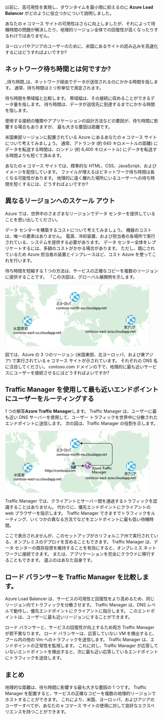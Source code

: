 以前に、高可用性を実現し、ダウンタイムを最小限に抑えるのに **Azure Load Balancer** がどのように役立つかについて説明しました。

あなたの e コマース サイトの可用性はさらに向上しましたが、それによって待機時間の問題が解決したり、地理的リージョン全体での回復性が高くなったりするわけではありません。

ヨーロッパやアジアのユーザーのために、米国にあるサイトの読み込みを高速化するにはどうすればよいですか?

## <a name="what-is-network-latency"></a>ネットワーク待ち時間とは何ですか?

_待ち時間_は、ネットワーク経由でデータが送信されるのにかかる時間を指します。 通常、待ち時間はミリ秒単位で測定されます。

待ち時間を帯域幅と比較します。 帯域幅は、その接続に収めることができるデータ量を指します。 待ち時間は、データが送信先に到達するまでにかかる時間を指します。

使用する接続の種類やアプリケーションの設計方法などの要因が、待ち時間に影響する場合もありますが、 最も大きな要因は距離です。

米国東部リージョンに配置されている Azure にあるあなたの e コマース サイトについて考えてみましょう。 通常、アトランタ (約 640 キロメートルの距離) にデータを転送する時間は、ロンドン (約 6,400 キロメートル) にデータを転送する時間よりも短くて済みます。

あなたの e コマース サイトでは、標準的な HTML、CSS、JavaScript、およびイメージを配信しています。 ファイルが増えるほどネットワーク待ち時間は長くなる可能性があります。 地理的に遠く離れた場所にいるユーザーへの待ち時間を短くするには、どうすればよいですか?

## <a name="scale-out-to-different-regions"></a>異なるリージョンへのスケール アウト

Azure では、世界中のさまざまなリージョンでデータ センターを提供していることを思い出してください。

データ センターを構築するコストについて考えてみましょう。 機器のコストは、唯一の要素はありません。 電源、冷却装置、および担当者の各場所で実行されている、システムを提供する必要があります。 データ センター全体をレプリケートするには、多額のコストがかかる場合があります。 ただし、既にされているため Azure 担当者の装置とインプレースほど、コスト Azure を使ってこれを行います。

待ち時間を短縮する 1 つの方法は、サービスの正確なコピーを複数のリージョンに提供することです。 「この次図は、グローバル展開例を示します。

![強調表示されている 3 つの Azure データ センターの世界地図を示す図。 各データ センターは、一意のドメイン名でラベル付けされます。](../media/4-global-deployment.png)

図では、Azure の 3 つのリージョン (米国東部、北ヨーロッパ、および東アジア) で実行されている e コマース サイトが示されています。 それぞれの DNS 名に注目してください。 contoso.com ドメインの下で、地理的に最も近いサービスにユーザーを接続させるにはどうすればよいですか?

## <a name="use-traffic-manager-to-route-users-to-the-closest-endpoint"></a>Traffic Manager を使用して最も近いエンドポイントにユーザーをルーティングする

1 つの解答**Azure Traffic Manager**します。 Traffic Manager は、ユーザーに最も近い DNS サーバーを使用して、ユーザー トラフィックを世界中に分散されたエンドポイントに送信します。 次の図は、Traffic Manager の役割を示します。

![Azure Traffic Manager の最も近いデータ センターにユーザーの要求をルーティングを示す図。 ](../media/4-traffic-manager.png)

Traffic Manager では、クライアントとサーバー間を通過するトラフィックを認識することはありません。 代わりに、優先エンドポイントにクライアントの web ブラウザーを指示します。 Traffic Manager できますでトラフィックをルーティング、いくつかの異なる方法でなどをエンドポイントに最も低い待機時間。

ここで表示されませんが、このセットアップがカリフォルニア州で実行されている、オンプレミスのデプロイを含めることもできます。 Traffic Manager は、データ センターの既存投資を維持することを有効にすると、オンプレミス ネットワークに接続できます。 または、アプリケーションを完全にクラウドに移行することもできます。 選ぶのはあなた自身です。

## <a name="compare-load-balancer-to-traffic-manager"></a>ロード バランサーを Traffic Manager を比較します。

Azure Load Balancer は、サービスの可用性と回復性をより高めるため、同じリージョン内でトラフィックを分散させます。 Traffic Manager は、DNS レベルで動作し、優先エンドポイントにクライアントに指示します。 このエンドポイントは、ユーザーに最も近いリージョンにすることができます。

ロード バランサーと、サービスの回復性が向上するため両方 Traffic Manager が若干異なります。 ロード バランサーは、応答していない VM を検出すると、プール内の他の Vm へのトラフィックを送信します。 Traffic Manager は、エンドポイントの正常性を監視します。 これに対し、Traffic Manager が応答していないエンドポイントを検出すると、次に最も近い応答しているエンドポイントにトラフィックを送信します。

## <a name="summary"></a>まとめ

地理的な距離は、待ち時間に影響する最も大きな要因の 1 つです。 Traffic Manager を配置すると、サービスの正確なコピーを複数の地理的リージョンでホストすることができます。 これにより、米国、ヨーロッパ、およびアジアのユーザーすべてが、あなたの e コマース サイトの使用に対して良好なエクスペリエンスを持つことができます。
